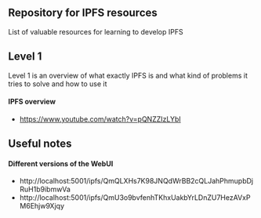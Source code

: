 ## Repository for IPFS resources
List of valuable resources for learning to develop IPFS

## Level 1
Level 1 is an overview of what exactly IPFS is and what kind of problems it tries to solve and how to use it

#### IPFS overview
- https://www.youtube.com/watch?v=pQNZZIzLYbI


## Useful notes

#### Different versions of the WebUI
- http://localhost:5001/ipfs/QmQLXHs7K98JNQdWrBB2cQLJahPhmupbDjRuH1b9ibmwVa
- http://localhost:5001/ipfs/QmU3o9bvfenhTKhxUakbYrLDnZU7HezAVxPM6Ehjw9Xjqy
